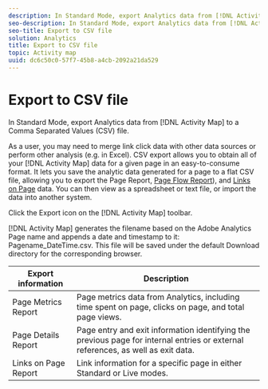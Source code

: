 ```yaml
---
description: In Standard Mode, export Analytics data from [!DNL Activity Map] to a Comma Separated Values (CSV) file.
seo-description: In Standard Mode, export Analytics data from [!DNL Activity Map] to a Comma Separated Values (CSV) file.
seo-title: Export to CSV file
solution: Analytics
title: Export to CSV file
topic: Activity map
uuid: dc6c50c0-57f7-45b8-a4cb-2092a21da529
---
```


# Export to CSV file

In Standard Mode, export Analytics data from [!DNL Activity Map] to a Comma Separated Values (CSV) file.

As a user, you may need to merge link click data with other data sources or perform other analysis (e.g. in Excel). CSV export allows you to obtain all of your [!DNL Activity Map] data for a given page in an easy-to-consume format. It lets you save the analytic data generated for a page to a flat CSV file, allowing you to export the Page Report, [Page Flow Report](/help/analyze/activity-map/activitymap-page-flow.md)), and [Links on Page](/help/analyze/activity-map/activitymap-links-report.md) data. You can then view as a spreadsheet or text file, or import the data into another system.

Click the Export icon on the [!DNL Activity Map] toolbar.

[!DNL Activity Map] generates the filename based on the Adobe Analytics Page name and appends a date and timestamp to it: Pagename_DateTime.csv. This file will be saved under the default Download directory for the corresponding browser.

|  Export information  | Description  |
|---|---|
|  Page Metrics Report  | Page metrics data from Analytics, including time spent on page, clicks on page, and total page views.  |
|  Page Details Report  | Page entry and exit information identifying the previous page for internal entries or external references, as well as exit data.  |
|  Links on Page Report  | Link information for a specific page in either Standard or Live modes.  |
